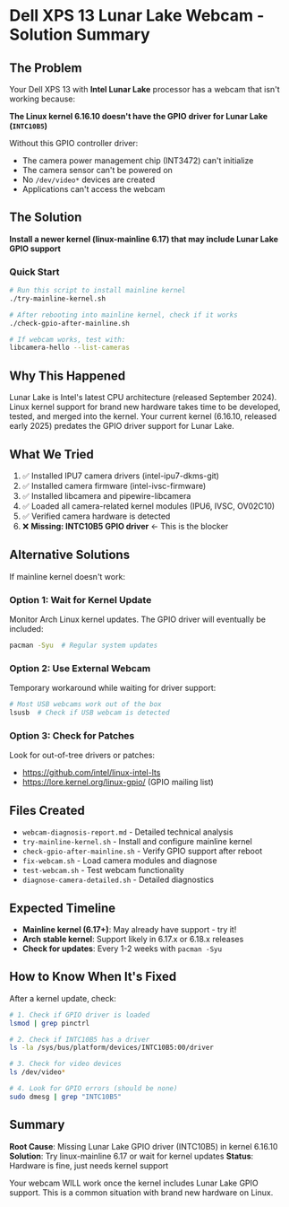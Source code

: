 # Dell XPS 13 Lunar Lake Webcam - Solution Summary

## The Problem

Your Dell XPS 13 with **Intel Lunar Lake** processor has a webcam that isn't working because:

**The Linux kernel 6.16.10 doesn't have the GPIO driver for Lunar Lake (`INTC10B5`)**

Without this GPIO controller driver:
- The camera power management chip (INT3472) can't initialize
- The camera sensor can't be powered on
- No `/dev/video*` devices are created
- Applications can't access the webcam

## The Solution

**Install a newer kernel (linux-mainline 6.17) that may include Lunar Lake GPIO support**

### Quick Start

```bash
# Run this script to install mainline kernel
./try-mainline-kernel.sh

# After rebooting into mainline kernel, check if it works
./check-gpio-after-mainline.sh

# If webcam works, test with:
libcamera-hello --list-cameras
```

## Why This Happened

Lunar Lake is Intel's latest CPU architecture (released September 2024). Linux kernel support for brand new hardware takes time to be developed, tested, and merged into the kernel. Your current kernel (6.16.10, released early 2025) predates the GPIO driver support for Lunar Lake.

## What We Tried

1. ✅ Installed IPU7 camera drivers (intel-ipu7-dkms-git)
2. ✅ Installed camera firmware (intel-ivsc-firmware)  
3. ✅ Installed libcamera and pipewire-libcamera
4. ✅ Loaded all camera-related kernel modules (IPU6, IVSC, OV02C10)
5. ✅ Verified camera hardware is detected
6. ❌ **Missing: INTC10B5 GPIO driver** ← This is the blocker

## Alternative Solutions

If mainline kernel doesn't work:

### Option 1: Wait for Kernel Update
Monitor Arch Linux kernel updates. The GPIO driver will eventually be included:
```bash
pacman -Syu  # Regular system updates
```

### Option 2: Use External Webcam
Temporary workaround while waiting for driver support:
```bash
# Most USB webcams work out of the box
lsusb  # Check if USB webcam is detected
```

### Option 3: Check for Patches
Look for out-of-tree drivers or patches:
- https://github.com/intel/linux-intel-lts
- https://lore.kernel.org/linux-gpio/ (GPIO mailing list)

## Files Created

- `webcam-diagnosis-report.md` - Detailed technical analysis
- `try-mainline-kernel.sh` - Install and configure mainline kernel
- `check-gpio-after-mainline.sh` - Verify GPIO support after reboot
- `fix-webcam.sh` - Load camera modules and diagnose
- `test-webcam.sh` - Test webcam functionality
- `diagnose-camera-detailed.sh` - Detailed diagnostics

## Expected Timeline

- **Mainline kernel (6.17+)**: May already have support - try it!
- **Arch stable kernel**: Support likely in 6.17.x or 6.18.x releases
- **Check for updates**: Every 1-2 weeks with `pacman -Syu`

## How to Know When It's Fixed

After a kernel update, check:
```bash
# 1. Check if GPIO driver is loaded
lsmod | grep pinctrl

# 2. Check if INTC10B5 has a driver
ls -la /sys/bus/platform/devices/INTC10B5:00/driver

# 3. Check for video devices
ls /dev/video*

# 4. Look for GPIO errors (should be none)
sudo dmesg | grep "INTC10B5"
```

## Summary

**Root Cause**: Missing Lunar Lake GPIO driver (INTC10B5) in kernel 6.16.10
**Solution**: Try linux-mainline 6.17 or wait for kernel updates
**Status**: Hardware is fine, just needs kernel support

Your webcam WILL work once the kernel includes Lunar Lake GPIO support. This is a common situation with brand new hardware on Linux.


